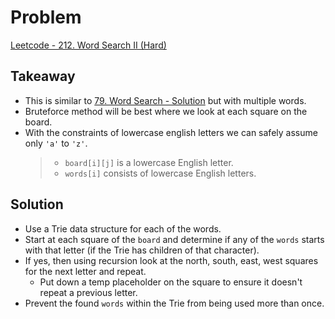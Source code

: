# Problem
[Leetcode - 212. Word Search II (Hard)](https://leetcode.com/problems/word-search-ii/)

## Takeaway
- This is similar to [79. Word Search - Solution](079-word-search) but with multiple words.
- Bruteforce method will be best where we look at each square on the board.
- With the constraints of lowercase english letters we can safely assume only `'a'` to `'z'`.
  > - `board[i][j]` is a lowercase English letter.
  > - `words[i]` consists of lowercase English letters.

## Solution
- Use a Trie data structure for each of the words.
- Start at each square of the `board` and determine if any of the `words` starts with that letter (if the Trie has children of that character).
- If yes, then using recursion look at the north, south, east, west squares for the next letter and repeat.
  - Put down a temp placeholder on the square to ensure it doesn't repeat a previous letter.
- Prevent the found `words` within the Trie from being used more than once.
